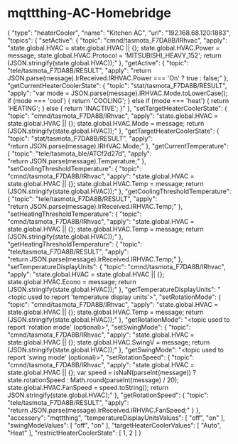# mqttthing-AC-Homebridge
{
            "type": "heaterCooler",
            "name": "Kitchen AC",
            "url": "192.168.68.120:1883",
            "topics": {
                "setActive": {
                    "topic": "cmnd/tasmota_F7DA8B/IRhvac",
                    "apply": "state.global.HVAC = state.global.HVAC || {}; state.global.HVAC.Power = message; state.global.HVAC.Protocol = 'MITSUBISHI_HEAVY_152'; return (JSON.stringify(state.global.HVAC));"
                },
                "getActive": {
                    "topic": "tele/tasmota_F7DA8B/RESULT",
                    "apply": "return JSON.parse(message).IrReceived.IRHVAC.Power === 'On' ? true : false;"
                },
                "getCurrentHeaterCoolerState": {
                    "topic": "stat/tasmota_F7DA8B/RESULT",
                    "apply": "var mode = JSON.parse(message).IRHVAC.Mode.toLowerCase();               if (mode === 'cool') {                   return 'COOLING';               } else if (mode === 'heat') {                   return 'HEATING';               } else {                   return 'INACTIVE';               }"
                },
                "setTargetHeaterCoolerState": {
                    "topic": "cmnd/tasmota_F7DA8B/IRhvac",
                    "apply": "state.global.HVAC = state.global.HVAC || {}; state.global.HVAC.Mode = message; return (JSON.stringify(state.global.HVAC));"
                },
                "getTargetHeaterCoolerState": {
                    "topic": "stat/tasmota_F7DA8B/RESULT",
                    "apply": "return JSON.parse(message).IRHVAC.Mode;"
                },
                "getCurrentTemperature": {
                    "topic": "tele/tasmota_ble/ATCf2d27d",
                    "apply": "return JSON.parse(message).Temperature;"
                },
                "setCoolingThresholdTemperature": {
                    "topic": "cmnd/tasmota_F7DA8B/IRhvac",
                    "apply": "state.global.HVAC = state.global.HVAC || {}; state.global.HVAC.Temp = message; return (JSON.stringify(state.global.HVAC));"
                },
                "getCoolingThresholdTemperature": {
                    "topic": "tele/tasmota_F7DA8B/RESULT",
                    "apply": "return JSON.parse(message).IrReceived.IRHVAC.Temp;"
                },
                "setHeatingThresholdTemperature": {
                    "topic": "cmnd/tasmota_F7DA8B/IRhvac",
                    "apply": "state.global.HVAC = state.global.HVAC || {}; state.global.HVAC.Temp = message; return (JSON.stringify(state.global.HVAC));"
                },
                "getHeatingThresholdTemperature": {
                    "topic": "tele/tasmota_F7DA8B/RESULT",
                    "apply": "return JSON.parse(message).IrReceived.IRHVAC.Temp;"
                },
                "setTemperatureDisplayUnits": {
                    "topic": "cmnd/tasmota_F7DA8B/IRhvac",
                    "apply": "state.global.HVAC = state.global.HVAC || {}; state.global.HVAC.Econo = message; return (JSON.stringify(state.global.HVAC));"
                },
                "getTemperatureDisplayUnits": "<topic used to report 'temperature display units'>",
                "setRotationMode": {
                    "topic": "cmnd/tasmota_F7DA8B/IRhvac",
                    "apply": "state.global.HVAC = state.global.HVAC || {}; state.global.HVAC.Temp = message; return (JSON.stringify(state.global.HVAC));"
                },
                "getRotationMode": "<topic used to report 'rotation mode' (optional)>",
                "setSwingMode": {
                    "topic": "cmnd/tasmota_F7DA8B/IRhvac",
                    "apply": "state.global.HVAC = state.global.HVAC || {}; state.global.HVAC.SwingV = message; return (JSON.stringify(state.global.HVAC));"
                },
                "getSwingMode": "<topic used to report 'swing mode' (optional)>",
                "setRotationSpeed": {
                    "topic": "cmnd/tasmota_F7DA8B/IRhvac",
                    "apply": "state.global.HVAC = state.global.HVAC || {};              var speed = isNaN(parseInt(message)) ? state.rotationSpeed : Math.round(parseInt(message) / 20);              state.global.HVAC.FanSpeed = speed.toString();              return JSON.stringify(state.global.HVAC);"
                },
                "getRotationSpeed": {
                    "topic": "tele/tasmota_F7DA8B/RESULT",
                    "apply": "return JSON.parse(message).IrReceived.IRHVAC.FanSpeed;"
                }
            },
            "accessory": "mqttthing",
            "temperatureDisplayUnitsValues": [
                "off",
                "on"
            ],
            "swingModeValues": [
                "off",
                "on"
            ],
            "targetHeaterCoolerValues": [
                "Auto",
                "Heat"
            ],
            "restrictHeaterCoolerState": [
                1,
                2
            ]
        }
